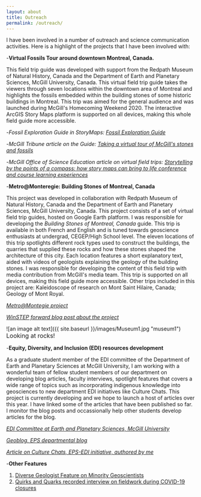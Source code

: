 ```yaml
---
layout: about
title: Outreach
permalink: /outreach/
---
```

I have been involved in a number of outreach and science communication activities. Here is a highlight of the projects that I have been involved with:

-**Virtual Fossils Tour around downtown Montreal, Canada.** 

  This field trip guide was developed with support from the Redpath Museum of Natural History, Canada and the Department of Earth and Planetary Sciences, McGill University, Canada. This virtual field trip guide takes the viewers through seven locations within the downtown area of Montreal and highlights the fossils embedded within the building stones of some historic buildings in Montreal. This trip was aimed for the general audience and was launched during McGill's Homecoming Weekend 2020. The interactive ArcGIS Story Maps platform is supported on all devices, making this whole field guide more accessible. 

-_Fossil Exploration Guide in StoryMaps: [Fossil Exploration Guide](https://arcg.is/10q58u)_

-_McGill Tribune article on the Guide: [Taking a virtual tour of McGill's stones and fossils](http://www.mcgilltribune.com/sci-tech/taking-a-virtual-tour-of-mcgills-stones-and-fossils-10142020/)_ 

-_McGill Office of Science Education article on virtual field trips: [Storytelling by the points of a compass: how story maps can bring to life conference and course learning experiences](https://www.mcgill.ca/ose/channels/news/storytelling-points-compass-how-story-maps-can-bring-life-conference-and-course-learning-experiences-328243)_



-**Metro@Monteregie: Building Stones of Montreal, Canada**

  This project was developed in collaboration with Redpath Museum of Natural History, Canada and the Department of Earth and Planetary Sciences, McGill University, Canada. This project consists of a set of virtual field trip guides, hosted on Google Earth platform. I was responsible for developing the *Building Stones of Montreal, Canada* guide. This trip is available in both French and English and is tuned towards geoscience enthusiasts at undergrad, CEGEP/High School level. The eleven locations of this trip spotlights different rock types used to construct the buildings, the quarries that supplied these rocks and how these stones shaped the architecture of this city. Each location features a short explanatory text, aided with videos of geologists explaining the geology of the building stones. I was responsible for developing the content of this field trip with media contribution from McGill's media team. This trip is supported on all devices, making this field guide more accessible. Other trips included in this project are: Kaleidoscope of research on Mont Saint Hilaire, Canada; Geology of Mont Royal.
  
_[Metro@Montegie project](https://www.mcgill.ca/eps/virtual-fieldtrips)_

_[WinSTEP forward blog post about the project](https://www.winstepforward.org/blog/2020/10/field-trips-time-covid-19/)_

![an image alt text]({{ site.baseurl }}/images/Museum1.jpg "museum1")
<span style="font-size:16px;">Looking at rocks!</span>

 
 -**Equity, Diversity, and Inclusion (EDI) resources development**
 
   As a graduate student member of the EDI committee of the Department of Earth and Planetary Sciences at McGill University, I am working with a wonderful team of fellow student members of our department on developing blog articles, faculty interviews, spotlight features that covers a wide range of topics such as incorporating indigenous knowledge into geosciences to new department EDI initiatives like Culture Chats. This project is currently developing and we hope to launch a host of articles over this year. I have linked some of the articles that have been published so far. I monitor the blog posts and occassionally help other students develop articles for the blog. 
   
 _[EDI Committee at Earth and Planetary Sciences, McGill University](https://www.mcgill.ca/eps/edi-committee)_
 
 _[Geoblog, EPS departmental blog](https://blogs.mcgill.ca/eps/)_

_[Article on Culture Chats, EPS-EDI initiative, authored by me](https://www.mcgill.ca/eps/channels/news/divided-geography-yet-united-same-love-rocks-327667)_
 
 

 -**Other Features**
 1. [Diverse Geologist Feature on Minority Geoscientists](https://www.diversegeologists.org/post/meghomita-das)
 2. [Quirks and Quarks recorded interview on fieldwork during COVID-19 closures](https://www.cbc.ca/radio/quirks/sep-12-summer-science-special-fishing-with-the-boys-covid-garbage-and-more-1.5720234)
  



